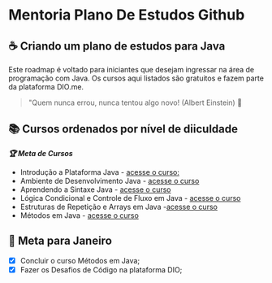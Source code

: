 # Mentoria Plano De Estudos Github

## ☕ Criando um plano de estudos para Java

Este roadmap é voltado para iniciantes que desejam ingressar na área de programação com Java. Os cursos aqui listados são gratuitos e fazem parte da plataforma DIO.me.

> "Quem nunca errou, nunca tentou algo novo!  (Albert Einstein) 👊

## 📚 Cursos ordenados por nível de diiculdade

<b><i>🏆 Meta de Cursos</i></b>

- Introdução a Plataforma Java - [acesse o curso: ](https://web.dio.me/course/introducao-a-plataforma-java/learning/cdc0426c-9371-4af8-aaf0-23fffca6218f?back=/track/orange-tech-backend&tab=undefined&moduleId=undefined)
- Ambiente de Desenvolvimento Java - [acesse o curso]()
- Aprendendo a Sintaxe Java - [acesse o curso]()
- Lógica Condicional e Controle de Fluxo em Java - [acesse o curso]()
- Estruturas de Repetição e Arrays em Java -[acesse o curso]()
- Métodos em Java - [acesse o curso]()

## 📝 Meta para Janeiro

- [X] Concluir o curso Métodos em Java;
- [X] Fazer os Desafios de Código na plataforma DIO;
